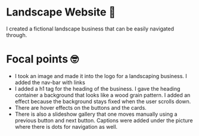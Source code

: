 # Landscape Website &#127794;
 I created a fictional landscape business that can be easily navigated through.

<h1>Focal points &#129299;</h1>
<ul>
 <li>I took an image and made it into the logo for a landscaping business. I added the nav-bar with links  </li>
 <li>I added a h1 tag for the heading of the business. I gave the heading container a background that looks like a wood grain pattern. I added an effect because the background stays fixed when the user scrolls down. </li>
 <li> There are hover effects on the buttons and the cards. </li>
 <li> There is also a slideshow gallery that one moves manually using a previous button and next button. Captions were added under the picture where there is dots for navigation as well.</li>
</ul>


